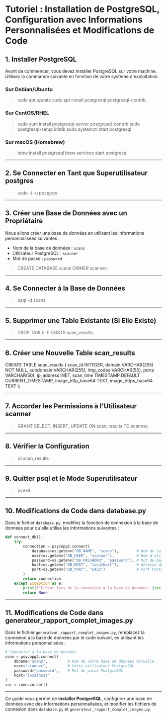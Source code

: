 
# Tutoriel : Installation de PostgreSQL, Configuration avec Informations Personnalisées et Modifications de Code

## 1. Installer PostgreSQL

Avant de commencer, vous devez installer PostgreSQL sur votre machine. Utilisez la commande suivante en fonction de votre système d'exploitation.

### Sur Debian/Ubuntu

> sudo apt update
> sudo apt install postgresql postgresql-contrib

### Sur CentOS/RHEL

> sudo yum install postgresql-server postgresql-contrib
> sudo postgresql-setup initdb
> sudo systemctl start postgresql

### Sur macOS (Homebrew)

> brew install postgresql
> brew services start postgresql

---

## 2. Se Connecter en Tant que Superutilisateur postgres

> sudo -i -u postgres

---

## 3. Créer une Base de Données avec un Propriétaire

Nous allons créer une base de données en utilisant les informations personnalisées suivantes :

- Nom de la base de données : `scans`
- Utilisateur PostgreSQL : `scanner`
- Mot de passe : `password`

> CREATE DATABASE scans OWNER scanner;

---

## 4. Se Connecter à la Base de Données

> psql -d scans

---

## 5. Supprimer une Table Existante (Si Elle Existe)

> DROP TABLE IF EXISTS scan_results;

---

## 6. Créer une Nouvelle Table scan_results

CREATE TABLE scan_results (
    scan_id INTEGER,
    domain VARCHAR(255) NOT NULL,
    subdomain VARCHAR(255),
    http_codes VARCHAR(50),
    ports VARCHAR(50),
    ip_address INET,
    scan_time TIMESTAMP DEFAULT CURRENT_TIMESTAMP,
    image_http_base64 TEXT,
    image_https_base64 TEXT
);


---

## 7. Accorder les Permissions à l'Utilisateur scanner

> GRANT SELECT, INSERT, UPDATE ON scan_results TO scanner;

---

## 8. Vérifier la Configuration

> \d scan_results

---

## 9. Quitter psql et le Mode Superutilisateur

> \q
> exit

---

## 10. Modifications de Code dans database.py

Dans le fichier `database.py`, modifiez la fonction de connexion à la base de données pour qu'elle utilise les informations suivantes :

```python
def connect_db():
    try:
        connection = psycopg2.connect(
            database=os.getenv("DB_NAME", "scans"),        # Nom de la base de données
            user=os.getenv("DB_USER", "scanner"),          # Nom d'utilisateur PostgreSQL
            password=os.getenv("DB_PASSWORD", "password"), # Mot de passe PostgreSQL
            host=os.getenv("DB_HOST", "localhost"),        # Adresse du serveur PostgreSQL
            port=os.getenv("DB_PORT", "5432")              # Port PostgreSQL
        )
        return connection
    except Exception as e:
        print(f"Erreur lors de la connexion à la base de données: {str(e)}")
        return None
```

---

## 11. Modifications de Code dans generateur_rapport_complet_images.py

Dans le fichier `generateur_rapport_complet_images.py`, remplacez la connexion à la base de données par le code suivant, en utilisant les informations personnalisées :

```python
# Connexion à la base de données
conn = psycopg2.connect(
    dbname="scans",         # Nom de votre base de données actuelle
    user="scanner",         # Votre utilisateur PostgreSQL
    password="password",    # Mot de passe PostgreSQL
    host="localhost"
)
cur = conn.cursor()
```

---

Ce guide vous permet de **installer PostgreSQL**, configurer une base de données avec des informations personnalisées, et modifier les fichiers de connexion dans `database.py` et `generateur_rapport_complet_images.py`.
